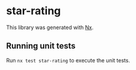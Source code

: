 # star-rating

This library was generated with [Nx](https://nx.dev).

## Running unit tests

Run `nx test star-rating` to execute the unit tests.
